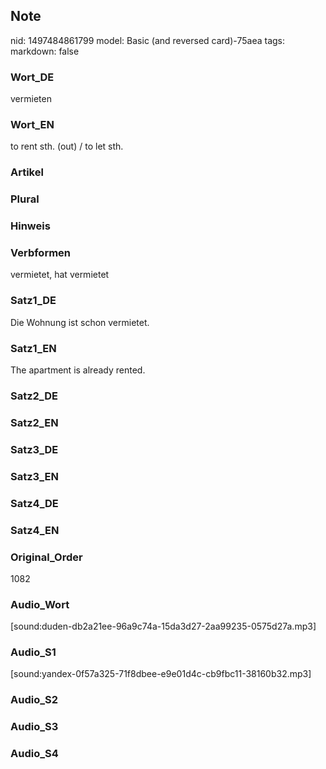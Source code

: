 ## Note
nid: 1497484861799
model: Basic (and reversed card)-75aea
tags: 
markdown: false

### Wort_DE
vermieten

### Wort_EN
to rent sth. (out) / to let sth.

### Artikel


### Plural


### Hinweis


### Verbformen
vermietet, hat vermietet

### Satz1_DE
Die Wohnung ist schon vermietet.

### Satz1_EN
The apartment is already rented.

### Satz2_DE


### Satz2_EN


### Satz3_DE


### Satz3_EN


### Satz4_DE


### Satz4_EN


### Original_Order
1082

### Audio_Wort
[sound:duden-db2a21ee-96a9c74a-15da3d27-2aa99235-0575d27a.mp3]

### Audio_S1
[sound:yandex-0f57a325-71f8dbee-e9e01d4c-cb9fbc11-38160b32.mp3]

### Audio_S2


### Audio_S3


### Audio_S4

